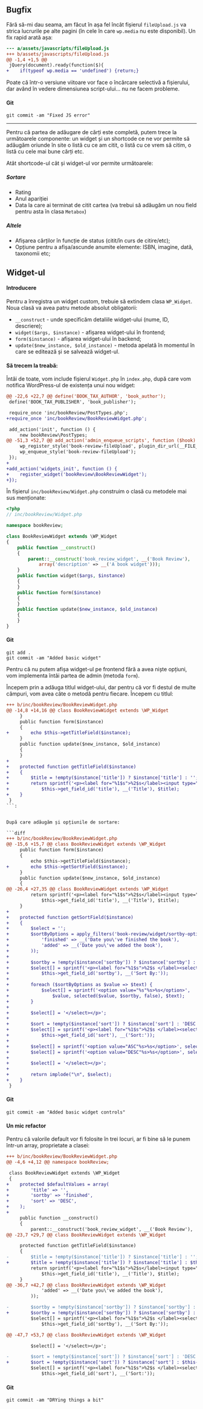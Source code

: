 ## Bugfix
Fără să-mi dau seama, am făcut în așa fel încât fișierul `fileUpload.js` va strica lucrurile pe alte pagini (în cele în care `wp.media` nu este disponibil). Un fix rapid arată așa:
```diff
--- a/assets/javascripts/fileUpload.js
+++ b/assets/javascripts/fileUpload.js
@@ -1,4 +1,5 @@
 jQuery(document).ready(function($){
+    if(typeof wp.media == 'undefined') {return;}
```

Poate că într-o versiune viitoare vor face o încărcare selectivă a fișierului, dar având în vedere dimensiunea script-ului... nu ne facem probleme.

#### Git
```
git commit -am "Fixed JS error"
```

-------------

Pentru că partea de adăugare de cărți este completă, putem trece la următoarele componente: un widget și un shortcode ce ne vor permite să adăugăm oriunde în site  o listă cu ce am citit,  o listă cu ce vrem să citim, o listă cu cele mai bune cărți etc.

Atât shortcode-ul cât și widget-ul vor permite următoarele:

##### Sortare
- Rating
- Anul apariției
- Data la care ai terminat de citit cartea (va trebui să adăugăm un nou field pentru asta în clasa `Metabox`)

##### Altele
- Afișarea cărților în funcție de status (citit/în curs de citire/etc);
- Opțiune pentru a afișa/ascunde anumite elemente: ISBN, imagine, dată, taxonomii etc;

## Widget-ul


#### Introducere
Pentru a înregistra un widget custom, trebuie să extindem clasa `WP_Widget`. Noua clasă va avea patru metode absolut obligatorii:

- `__construct` - unde specificăm detaliile widget-ului (nume, ID, descriere);
- `widget($args, $instance)` - afișarea widget-ului în frontend;
- `form($instance)` - afișarea widget-ului în backend;
- `update($new_instance, $old_instance)` - metoda apelată în momentul în care se editează și se salvează widget-ul.

#### Să trecem la treabă:

Întâi de toate, vom include fișierul `Widget.php` în `index.php`, după care vom notifica WordPress-ul de existența unui nou widget:

```diff
@@ -22,6 +22,7 @@ define('BOOK_TAX_AUTHOR', 'book_author');
 define('BOOK_TAX_PUBLISHER', 'book_publisher');

 require_once 'inc/bookReview/PostTypes.php';
+require_once 'inc/bookReview/BookReviewWidget.php';

 add_action('init', function () {
     new bookReview\PostTypes;
@@ -51,3 +52,7 @@ add_action('admin_enqueue_scripts', function ($hook) {
     wp_register_style('book-review-fileUpload', plugin_dir_url(__FILE__) . 'assets/stylesheets/fileUpload.css', array(), BOOK_VERSION);
     wp_enqueue_style('book-review-fileUpload');
 });
+
+add_action('widgets_init', function () {
+    register_widget('bookReview\BookReviewWidget');
+});
```

În fișierul `inc/bookReview/Widget.php` construim o clasă cu metodele mai sus menționate:

```php
<?php
// inc/bookReview/Widget.php

namespace bookReview;

class BookReviewWidget extends \WP_Widget
{
    public function __construct()
    {
        parent::__construct('book_review_widget', __('Book Review'),
            array('description' => __('A book widget')));
    }
    public function widget($args, $instance)
    {
    }
    public function form($instance)
    {
    }
    public function update($new_instance, $old_instance)
    {
    }
}
```


#### Git
```
git add .
git commit -am "Added basic widget"
```

Pentru că nu putem afișa widget-ul pe frontend fără a avea niște opțiuni, vom implementa întâi partea de admin (metoda `form`).

Începem prin a adăuga titlul widget-ului, dar pentru că vor fi destul de multe câmpuri, vom avea câte o metodă pentru fiecare. Începem cu titlul:

```diff
+++ b/inc/bookReview/BookReviewWidget.php
@@ -14,8 +14,16 @@ class BookReviewWidget extends \WP_Widget
     }
     public function form($instance)
     {
+        echo $this->getTitleField($instance);
     }
     public function update($new_instance, $old_instance)
     {
     }
+
+    protected function getTitleField($instance)
+    {
+        $title = !empty($instance['title']) ? $instance['title'] : '';
+        return sprintf('<p><label for="%1$s">%2$s</label><input type="text" name="%1$s" value="%3$s" class="widefat"></p>',
+            $this->get_field_id('title'), __('Title'), $title);
+    }
 }
```:


După care adăugăm și opțiunile de sortare:

```diff
+++ b/inc/bookReview/BookReviewWidget.php
@@ -15,6 +15,7 @@ class BookReviewWidget extends \WP_Widget
     public function form($instance)
     {
         echo $this->getTitleField($instance);
+        echo $this->getSortField($instance);
     }
     public function update($new_instance, $old_instance)
     {
@@ -26,4 +27,35 @@ class BookReviewWidget extends \WP_Widget
         return sprintf('<p><label for="%1$s">%2$s</label><input type="text" name="%1$s" value="%3$s" class="widefat"></p>',
             $this->get_field_id('title'), __('Title'), $title);
     }
+
+    protected function getSortField($instance)
+    {
+        $select = '';
+        $sortByOptions = apply_filters('book-review/widget/sortby-options', array(
+            'finished' => __('Date you\'ve finished the book'),
+            'added' => __('Date you\'ve added the book'),
+        ));
+
+        $sortby = !empty($instance['sortby']) ? $instance['sortby'] : 'finished';
+        $select[] = sprintf('<p><label for="%1$s">%2$s </label><select class="widefat" name="%1$s">',
+            $this->get_field_id('sortby'), __('Sort By:'));
+
+        foreach ($sortByOptions as $value => $text) {
+            $select[] = sprintf('<option value="%s"%s>%s</option>',
+                $value, selected($value, $sortby, false), $text);
+        }
+
+        $select[] = '</select></p>';
+
+        $sort = !empty($instance['sort']) ? $instance['sort'] : 'DESC';
+        $select[] = sprintf('<p><label for="%1$s">%2$s </label><select class="widefat" name="%1$s">',
+            $this->get_field_id('sort'), __('Sort:'));
+
+        $select[] = sprintf('<option value="ASC"%s>%s</option>', selected('ASC', $sort, false), __('ASC'));
+        $select[] = sprintf('<option value="DESC"%s>%s</option>', selected('DESC', $sort, false), __('DESC'));
+
+        $select[] = '</select></p>';
+
+        return implode("\n", $select);
+    }
 }
```


#### Git
```
git commit -am "Added basic widget controls"
```


#### Un mic refactor
Pentru că valorile default vor fi folosite în trei locuri, ar fi bine să le punem într-un array, proprietate a clasei:

```diff
+++ b/inc/bookReview/BookReviewWidget.php
@@ -4,6 +4,12 @@ namespace bookReview;

 class BookReviewWidget extends \WP_Widget
 {
+    protected $defaultValues = array(
+        'title' => '',
+        'sortby' => 'finished',
+        'sort' => 'DESC',
+    );
+
     public function __construct()
     {
         parent::__construct('book_review_widget', __('Book Review'),
@@ -23,7 +29,7 @@ class BookReviewWidget extends \WP_Widget

     protected function getTitleField($instance)
     {
-        $title = !empty($instance['title']) ? $instance['title'] : '';
+        $title = !empty($instance['title']) ? $instance['title'] : $this->defaultValues['title'];
         return sprintf('<p><label for="%1$s">%2$s</label><input type="text" name="%1$s" value="%3$s" class="widefat"></p>',
             $this->get_field_id('title'), __('Title'), $title);
     }
@@ -36,7 +42,7 @@ class BookReviewWidget extends \WP_Widget
             'added' => __('Date you\'ve added the book'),
         ));

-        $sortby = !empty($instance['sortby']) ? $instance['sortby'] : 'finished';
+        $sortby = !empty($instance['sortby']) ? $instance['sortby'] : $this->defaultValues['sortby'];
         $select[] = sprintf('<p><label for="%1$s">%2$s </label><select class="widefat" name="%1$s">',
             $this->get_field_id('sortby'), __('Sort By:'));

@@ -47,7 +53,7 @@ class BookReviewWidget extends \WP_Widget

         $select[] = '</select></p>';

-        $sort = !empty($instance['sort']) ? $instance['sort'] : 'DESC';
+        $sort = !empty($instance['sort']) ? $instance['sort'] : $this->defaultValues['sort'];
         $select[] = sprintf('<p><label for="%1$s">%2$s </label><select class="widefat" name="%1$s">',
             $this->get_field_id('sort'), __('Sort:'));
```


#### Git
```
git commit -am "DRYing things a bit"
```
